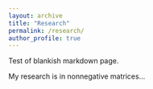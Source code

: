 ```yaml
---
layout: archive
title: "Research"
permalink: /research/
author_profile: true
---
```


Test of blankish markdown page.

My research is in nonnegative matrices... 